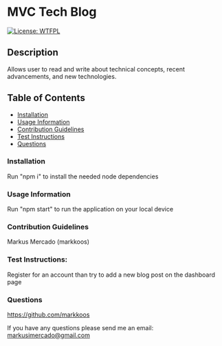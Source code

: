 # MVC Tech Blog

[![License: WTFPL](https://img.shields.io/badge/License-WTFPL-brightgreen.svg)](http://www.wtfpl.net/about/)

## Description
Allows user to read and write about technical concepts, recent advancements, and new technologies.

## Table of Contents
- [Installation](#installation)
- [Usage Information](#usage-information)
- [Contribution Guidelines](contribution-guidelines)
- [Test Instructions](test-instructions)
- [Questions](questions)

### Installation
Run "npm i" to install the needed node dependencies

### Usage Information
Run "npm start" to run the application on your local device

### Contribution Guidelines
Markus Mercado (markkoos)

### Test Instructions:
Register for an account than try to add a new blog post on the dashboard page

### Questions
https://github.com/markkoos

If you have any questions please send me an email: 
markusimercado@gmail.com